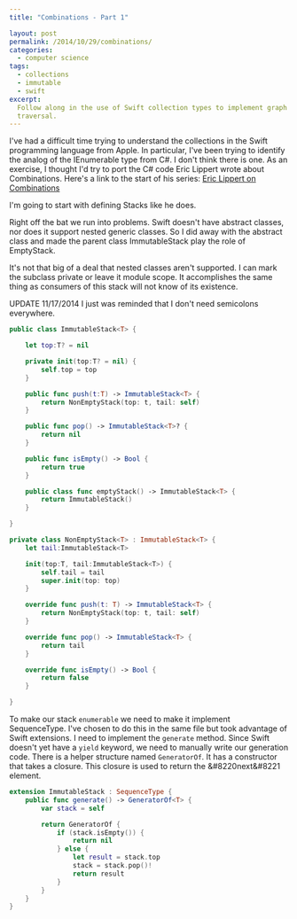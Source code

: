 ```yaml
---
title: "Combinations - Part 1"

layout: post
permalink: /2014/10/29/combinations/
categories:
  - computer science
tags:
  - collections
  - immutable
  - swift
excerpt:
  Follow along in the use of Swift collection types to implement graph
  traversal.
---
```


I've had a difficult time trying to understand the collections in the Swift
programming language from Apple. In particular, I've been trying to identify the
analog of the IEnumerable type from C#. I don't think there is one. As an
exercise, I thought I'd try to port the C# code Eric Lippert wrote about
Combinations. Here's a link to the start of his series: [Eric Lippert on
Combinations][1]

I'm going to start with defining Stacks like he does.

Right off the bat we run into problems. Swift doesn't have abstract classes, nor
does it support nested generic classes. So I did away with the abstract class
and made the parent class ImmutableStack play the role of EmptyStack.

It's not that big of a deal that nested classes aren't supported. I can mark the
subclass private or leave it module scope. It accomplishes the same thing as
consumers of this stack will not know of its existence.

UPDATE 11/17/2014 I just was reminded that I don't need semicolons everywhere.

```swift
public class ImmutableStack<T> {

    let top:T? = nil

    private init(top:T? = nil) {
        self.top = top
    }

    public func push(t:T) -> ImmutableStack<T> {
        return NonEmptyStack(top: t, tail: self)
    }

    public func pop() -> ImmutableStack<T>? {
        return nil
    }

    public func isEmpty() -> Bool {
        return true
    }

    public class func emptyStack() -> ImmutableStack<T> {
        return ImmutableStack()
    }

}

private class NonEmptyStack<T> : ImmutableStack<T> {
    let tail:ImmutableStack<T>

    init(top:T, tail:ImmutableStack<T>) {
        self.tail = tail
        super.init(top: top)
    }

    override func push(t: T) -> ImmutableStack<T> {
        return NonEmptyStack(top: t, tail: self)
    }

    override func pop() -> ImmutableStack<T> {
        return tail
    }

    override func isEmpty() -> Bool {
        return false
    }

}
```

To make our stack `enumerable` we need to make it implement SequenceType. I've
chosen to do this in the same file but took advantage of Swift extensions. I
need to implement the `generate` method. Since Swift doesn't yet have a `yield`
keyword, we need to manually write our generation code. There is a helper
structure named `GeneratorOf`. It has a constructor that takes a closure. This
closure is used to return the &#8220next&#8221 element.

```swift
extension ImmutableStack : SequenceType {
    public func generate() -> GeneratorOf<T> {
        var stack = self

        return GeneratorOf {
            if (stack.isEmpty()) {
                return nil
            } else {
                let result = stack.top
                stack = stack.pop()!
                return result
            }
        }
    }
}
```

[1]:
  http://ericlippert.com/2014/10/13/producing-combinations-part-one/
  "Eric Lippert on Combinations"
